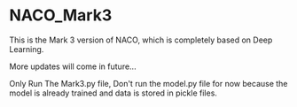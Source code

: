 ﻿# NACO_Mark3

 This is the Mark 3 version of NACO, which is completely based on Deep Learning.
 
 More updates will come in future...

 Only Run The Mark3.py file, Don't run the model.py file for now because the model is already trained and data is stored in pickle files.
 
